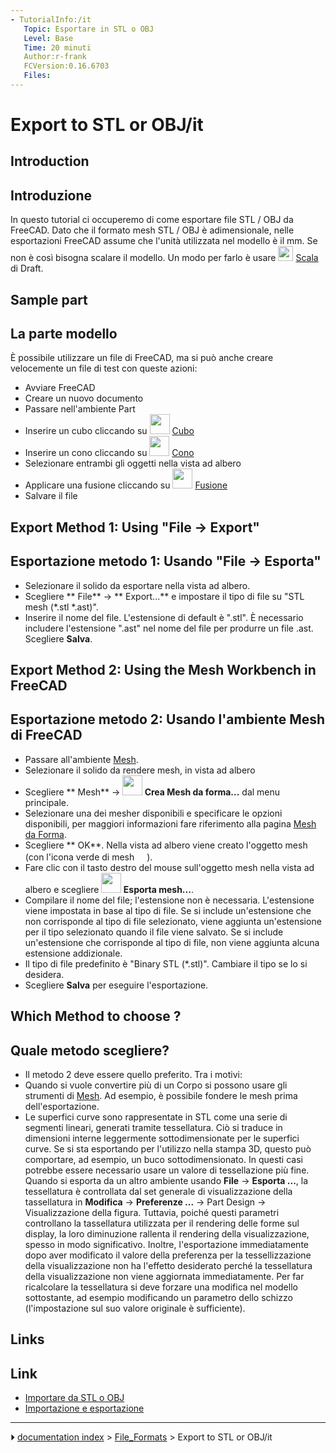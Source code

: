 ```yaml
---
- TutorialInfo:/it
   Topic: Esportare in STL o OBJ
   Level: Base
   Time: 20 minuti
   Author:r-frank
   FCVersion:0.16.6703
   Files:
---
```


# Export to STL or OBJ/it




<div class="mw-translate-fuzzy">




</div>

## Introduction


<div class="mw-translate-fuzzy">

## Introduzione

In questo tutorial ci occuperemo di come esportare file STL / OBJ da FreeCAD. Dato che il formato mesh STL / OBJ è adimensionale, nelle esportazioni FreeCAD assume che l\'unità utilizzata nel modello è il mm. Se non è così bisogna scalare il modello. Un modo per farlo è usare <img alt="" src=images/Draft_Scale.svg  style="width:24px;"> [Scala](Draft_Scale/it.md) di Draft.


</div>

## Sample part 


<div class="mw-translate-fuzzy">

## La parte modello 

È possibile utilizzare un file di FreeCAD, ma si può anche creare velocemente un file di test con queste azioni:

-   Avviare FreeCAD
-   Creare un nuovo documento
-   Passare nell\'ambiente Part
-   Inserire un cubo cliccando su <img alt="" src=images/Part_Box.svg  style="width:32px;"> [Cubo](Part_Box/it.md)
-   Inserire un cono cliccando su <img alt="" src=images/Part_Cone.svg  style="width:32px;"> [Cono](Part_Cone/it.md)
-   Selezionare entrambi gli oggetti nella vista ad albero
-   Applicare una fusione cliccando su <img alt="" src=images/Part_Fuse.svg  style="width:32px;"> [Fusione](Part_Union/it.md)
-   Salvare il file


</div>

## Export Method 1: Using \"File → Export\" 


<div class="mw-translate-fuzzy">

## Esportazione metodo 1: Usando \"File → Esporta\" 

-   Selezionare il solido da esportare nella vista ad albero.
-   Scegliere ** File** → ** Export...** e impostare il tipo di file su \"STL mesh (\*.stl \*.ast)\".
-   Inserire il nome del file. L\'estensione di default è \".stl\". È necessario includere l\'estensione \".ast\" nel nome del file per produrre un file .ast. Scegliere **Salva**.


</div>

## Export Method 2: Using the Mesh Workbench in FreeCAD 


<div class="mw-translate-fuzzy">

## Esportazione metodo 2: Usando l\'ambiente Mesh di FreeCAD 

-   Passare all\'ambiente [Mesh](Mesh_Workbench/it.md).
-   Selezionare il solido da rendere mesh, in vista ad albero
-   Scegliere ** Mesh** → **<img src="images/Mesh_FromPartShape.svg" width=32px> Crea Mesh da forma...** dal menu principale.
-   Selezionare una dei mesher disponibili e specificare le opzioni disponibili, per maggiori informazioni fare riferimento alla pagina [Mesh da Forma](Mesh_FromPartShape/it.md).
-   Scegliere ** OK**. Nella vista ad albero viene creato l\'oggetto mesh (con l\'icona verde di mesh <img alt="" src=images/Workbench_Mesh.svg  style="width:16px;">).
-   Fare clic con il tasto destro del mouse sull\'oggetto mesh nella vista ad albero e scegliere **<img src="images/Mesh_Export.svg" width=32px> Esporta mesh...**.
-   Compilare il nome del file; l\'estensione non è necessaria. L\'estensione viene impostata in base al tipo di file. Se si include un\'estensione che non corrisponde al tipo di file selezionato, viene aggiunta un\'estensione per il tipo selezionato quando il file viene salvato. Se si include un\'estensione che corrisponde al tipo di file, non viene aggiunta alcuna estensione addizionale.
-   Il tipo di file predefinito è \"Binary STL (\*.stl)\". Cambiare il tipo se lo si desidera.
-   Scegliere **Salva** per eseguire l\'esportazione.


</div>

## Which Method to choose ? 


<div class="mw-translate-fuzzy">

## Quale metodo scegliere? 

-   Il metodo 2 deve essere quello preferito. Tra i motivi:
-   Quando si vuole convertire più di un Corpo si possono usare gli strumenti di [Mesh](Mesh_Workbench/it.md). Ad esempio, è possibile fondere le mesh prima dell\'esportazione.
-   Le superfici curve sono rappresentate in STL come una serie di segmenti lineari, generati tramite tessellatura. Ciò si traduce in dimensioni interne leggermente sottodimensionate per le superfici curve. Se si sta esportando per l\'utilizzo nella stampa 3D, questo può comportare, ad esempio, un buco sottodimensionato. In questi casi potrebbe essere necessario usare un valore di tessellazione più fine. Quando si esporta da un altro ambiente usando **File** → **Esporta ...**, la tessellatura è controllata dal set generale di visualizzazione della tassellatura in **Modifica** → **Preferenze ...** → Part Design → Visualizzazione della figura. Tuttavia, poiché questi parametri controllano la tassellatura utilizzata per il rendering delle forme sul display, la loro diminuzione rallenta il rendering della visualizzazione, spesso in modo significativo. Inoltre, l\'esportazione immediatamente dopo aver modificato il valore della preferenza per la tessellizzazione della visualizzazione non ha l\'effetto desiderato perché la tessellatura della visualizzazione non viene aggiornata immediatamente. Per far ricalcolare la tessellatura si deve forzare una modifica nel modello sottostante, ad esempio modificando un parametro dello schizzo (l\'impostazione sul suo valore originale è sufficiente).


</div>

## Links


<div class="mw-translate-fuzzy">

## Link

-   [Importare da STL o OBJ](Import_from_STL_or_OBJ/it.md)
-   [Importazione e esportazione](Import_Export/it.md)


</div>



---
⏵ [documentation index](../README.md) > [File_Formats](Category_File_Formats.md) > Export to STL or OBJ/it
